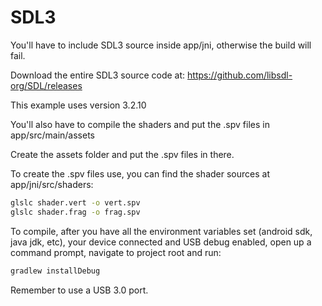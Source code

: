 # SDL3
You'll have to include SDL3 source inside app/jni, otherwise the build will fail.

Download the entire SDL3 source code at:
https://github.com/libsdl-org/SDL/releases

This example uses version 3.2.10

You'll also have to compile the shaders and put the .spv files in app/src/main/assets

Create the assets folder and put the .spv files in there.

To create the .spv files use, you can find the shader sources at app/jni/src/shaders:
```bash
glslc shader.vert -o vert.spv
glslc shader.frag -o frag.spv
```

To compile, after you have all the environment variables set (android sdk, java jdk, etc), your device connected and USB debug enabled, open up a command prompt, navigate to project root and run:
```bash
gradlew installDebug
```

Remember to use a USB 3.0 port.